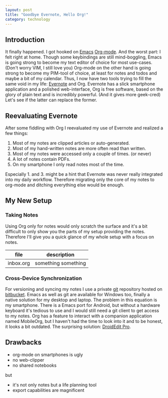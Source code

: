 ```yaml
---
layout: post
title: "Goodbye Evernote, Hello Org!"
category: technology
---
```

## Introduction
It finally happened. I got hooked on [Emacs][emacs] [Org-mode][orgmode]. And the worst part: I felt right at home. Though some keybindings are still mind-boggling, Emacs is going strong to become my text editor of choice for most use-cases. (Don't worry VIM, I still love you) Org-mode on the other hand is going strong to become my PIM-tool of choice, at least for notes and todos and maybe a bit of my calendar. Thus, I now have two tools trying to fill the same void in my life: [Evernote][evernote] and Org. Evernote has a slick smartphone application and a polished web-interface, Org is free software, based on the glory of plain text and is incredibly powerful. (And it gives more geek-cred) Let's see if the latter can replace the former.

<!--more-->

## Reevaluating Evernote
After some fiddling with Org I reevaluated my use of Evernote and realized a few things:

1. Most of my notes are clipped articles or auto-generated.
2. Most of my hand-written notes are more often read than written.
3. Most of my notes were accessed only a couple of times. (or never)
4. A lot of notes contain PDFs.
5. On my smartphone I only read notes most of the time.

Especially 1. and 3. might be a hint that Evernote was never really integrated into my daily workflow. Therefore migrating only the core of my notes to org-mode and ditching everything else would be enough.

## My New Setup
### Taking Notes
Using Org only for notes would only scratch the surface and it's a bit difficult to only show you the parts of my setup providing the notes. Therefore I'll give you a quick glance of my whole setup with a focus on notes.

| file      | description         |
| --------- | ------------------- |
| inbox.org | something something |


### Cross-Device Synchronization
For versioning and syncing my notes I use a private [git][git] repository hosted on [bitbucket][bitbucket]. Emacs as well as git are available for Windows too, finally a native solution for my desktop and laptop. The problem in this equation is my smartphone. There is a Emacs port for Android, but without a hardware keyboard it's tedious to use and I would still need a git client to get access to my notes. Org has a feature to interact with a companion application named MobileOrg, but I haven't had the time to look into it and to be honest, it looks a bit outdated. The surprising solution: [DroidEdit Pro][droidEditPro].

## Drawbacks
- org-mode on smartphones is ugly
- no web-clipper
- no shared notebooks

but

- it's not only notes but a life planning tool
- export capabilities are magnificent

[bitbucket]: https://www.bitbucket.org
[droidEditPro]: https://play.google.com/store/apps/details?id=com.aor.droidedit.pro
[emacs]: http://www.gnu.org/software/emacs/
[evernote]: http://www.evernote.com
[gitAnnex]: http://git-annex.branchable.com/
[git]: http://git-scm.com/
[orgmode]: http://www.orgmode.org
[btsync]: http://labs.bittorrent.com/experiments/sync.html
